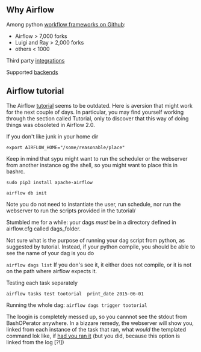 ## Why Airflow
Among python [workflow frameworks on Github](https://github.com/pditommaso/awesome-pipeline):
* Airflow > 7,000 forks
* Luigi and Ray > 2,000 forks
* others < 1000

Third party [integrations](https://airflow.apache.org/docs/)

Supported  [backends](https://airflow.apache.org/docs/apache-airflow/stable/executor/index.html)



## Airflow tutorial

The Airflow [tutorial](https://airflow.apache.org/docs/apache-airflow/stable/tutorial.) seems 
to be outdated. Here is aversion that might work for the next couple of days. In particular, 
you may find yourself working through the section called Tutorial, only to discover that this way of 
doing things was obsoleted in Airflow 2.0.

If you don't like junk in your home dir

`export AIRFLOW_HOME="/some/reasonable/place"`

Keep in mind that sypu might want to run the scheduler or the webserver from another instance og the shell,
 so you might want to place this in bashrc.


`sudo pip3 install apache-airflow`

`airflow db init`

Note you do not need to instantiate the user, run schedule, nor run the webserver to run the scripts provided in the
tutorial/

Stumbled me for a while: your dags _must_ be in a directory defined in airflow.cfg 
called dags_folder.

Not sure what is the purpose of running your dag script from python, as suggested by tutorial.
Instead, if your python compile, you should be able to see the name of your dag is you do

`airflow dags list`
If you don's see it, it either does not compile, or it is not on the path where airflow expects it.

Testing each task separately

`airflow tasks test tootorial  print_date 2015-06-01`

Running the whole dag:
`airflow dags trigger tootorial`

The loogin is completely messed up, so you cannnot see the stdout from BashOPerator anywhere.
In a bizzare remedy, the webserver will show you, linked from each instance of the task that ran,  what _would_ the
templated command lok like, if [had you ran it](https://marclamberti.com/blog/airflow-bashoperator/) 
(but you did, because this option is linked from the log [?!])